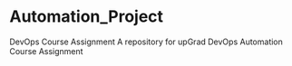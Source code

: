# Automation_Project
DevOps Course Assignment
A repository for upGrad DevOps Automation Course Assignment
